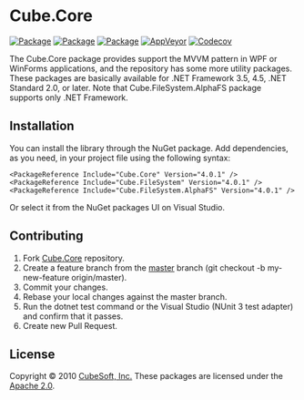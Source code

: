 Cube.Core
====

[![Package](https://badgen.net/nuget/v/cube.core?label=core)](https://www.fuget.org/packages/cube.core/)
[![Package](https://badgen.net/nuget/v/cube.filesystem?label=filesystem)](https://www.fuget.org/packages/cube.filesystem/)
[![Package](https://badgen.net/nuget/v/cube.filesystem.alphafs?label=alphafs)](https://www.fuget.org/packages/cube.filesystem.alphafs/)
[![AppVeyor](https://badgen.net/appveyor/ci/clown/cube-core)](https://ci.appveyor.com/project/clown/cube-core)
[![Codecov](https://badgen.net/codecov/c/github/cube-soft/cube.core)](https://codecov.io/gh/cube-soft/cube.core)

The Cube.Core package provides support the MVVM pattern in WPF or WinForms applications,
and the repository has some more utility packages.
These packages are basically available for .NET Framework 3.5, 4.5, .NET Standard 2.0, or later.
Note that Cube.FileSystem.AlphaFS package supports only .NET Framework.

## Installation

You can install the library through the NuGet package.
Add dependencies, as you need, in your project file using the following syntax:

    <PackageReference Include="Cube.Core" Version="4.0.1" />
    <PackageReference Include="Cube.FileSystem" Version="4.0.1" />
    <PackageReference Include="Cube.FileSystem.AlphaFS" Version="4.0.1" />

Or select it from the NuGet packages UI on Visual Studio.

## Contributing

1. Fork [Cube.Core](https://github.com/cube-soft/Cube.Core/fork) repository.
2. Create a feature branch from the [master](https://github.com/cube-soft/Cube.Core/tree/master) branch (git checkout -b my-new-feature origin/master).
3. Commit your changes.
4. Rebase your local changes against the master branch.
5. Run the dotnet test command or the Visual Studio (NUnit 3 test adapter) and confirm that it passes.
6. Create new Pull Request.

## License

Copyright © 2010 [CubeSoft, Inc.](https://www.cube-soft.jp/)
These packages are licensed under the [Apache 2.0](https://github.com/cube-soft/Cube.Core/blob/master/License.txt).